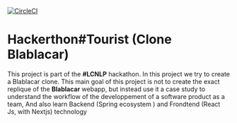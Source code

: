 [![CircleCI](https://circleci.com/gh/dtn1999/hackathon-2021/tree/circleci-project-setup.svg?style=svg)](https://circleci.com/gh/dtn1999/hackathon-2021/tree/circleci-project-setup)

# Hackerthon#Tourist (Clone Blablacar)

This project is part of the **#LCNLP** hackathon. In this project we try to create a Blablacar clone. This main goal of this project is not to create the exact replique of the **Blablacar** webapp, but instead use it a case study to understand the workflow of the developpement of a software product as a team, And also learn Backend (Spring ecosystem ) and Frondtend (React Js, with Nextjs) technology
